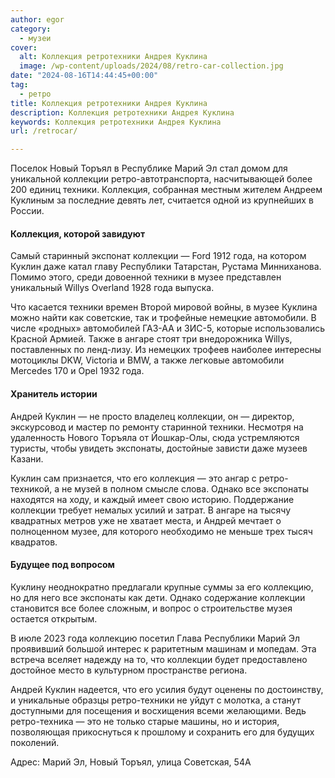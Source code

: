 ```yaml
---
author: egor
category:
  - музеи
cover:
  alt: Коллекция ретротехники Андрея Куклина
  image: /wp-content/uploads/2024/08/retro-car-collection.jpg
date: "2024-08-16T14:44:45+00:00"
tag:
  - ретро
title: Коллекция ретротехники Андрея Куклина
description: Коллекция ретротехники Андрея Куклина
keywords: Коллекция ретротехники Андрея Куклина
url: /retrocar/

---
```

Поселок Новый Торъял в Республике Марий Эл стал домом для уникальной коллекции ретро-автотранспорта, насчитывающей более 200 единиц техники. Коллекция, собранная местным жителем Андреем Куклиным за последние девять лет, считается одной из крупнейших в России.

#### Коллекция, которой завидуют

Самый старинный экспонат коллекции — Ford 1912 года, на котором Куклин даже катал главу Республики Татарстан, Рустама Минниханова. Помимо этого, среди довоенной техники в музее представлен уникальный Willys Overland 1928 года выпуска.

Что касается техники времен Второй мировой войны, в музее Куклина можно найти как советские, так и трофейные немецкие автомобили. В числе «родных» автомобилей ГАЗ-АА и ЗИС-5, которые использовались Красной Армией. Также в ангаре стоят три внедорожника Willys, поставленных по ленд-лизу. Из немецких трофеев наиболее интересны мотоциклы DKW, Victoria и BMW, а также легковые автомобили Mercedes 170 и Opel 1932 года.

#### Хранитель истории

Андрей Куклин — не просто владелец коллекции, он — директор, экскурсовод и мастер по ремонту старинной техники. Несмотря на удаленность Нового Торъяла от Йошкар-Олы, сюда устремляются туристы, чтобы увидеть экспонаты, достойные зависти даже музеев Казани.

Куклин сам признается, что его коллекция — это ангар с ретро-техникой, а не музей в полном смысле слова. Однако все экспонаты находятся на ходу, и каждый имеет свою историю. Поддержание коллекции требует немалых усилий и затрат. В ангаре на тысячу квадратных метров уже не хватает места, и Андрей мечтает о полноценном музее, для которого необходимо не меньше трех тысяч квадратов.

#### Будущее под вопросом

Куклину неоднократно предлагали крупные суммы за его коллекцию, но для него все экспонаты как дети. Однако содержание коллекции становится все более сложным, и вопрос о строительстве музея остается открытым.

В июле 2023 года коллекцию посетил Глава Республики Марий Эл проявивший большой интерес к раритетным машинам и мопедам. Эта встреча вселяет надежду на то, что коллекции будет предоставлено достойное место в культурном пространстве региона.

Андрей Куклин надеется, что его усилия будут оценены по достоинству, и уникальные образцы ретро-техники не уйдут с молотка, а станут доступными для посещения и восхищения всеми желающими. Ведь ретро-техника — это не только старые машины, но и история, позволяющая прикоснуться к прошлому и сохранить его для будущих поколений.

Адрес: Марий Эл, Новый Торъял, улица Советская, 54А
